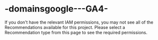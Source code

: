 # -domainsgoogle---GA4-
If you don't have the relevant IAM permissions, you may not see all of the Recommendations available for this project. Please select a Recommendation type from this page to see the required permissions. 
